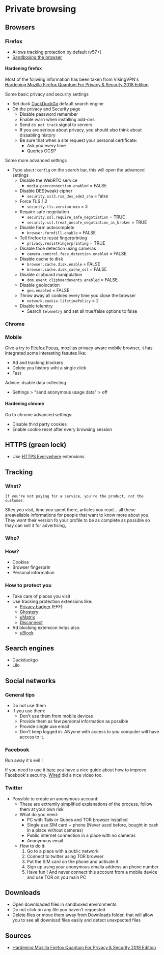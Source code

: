 # Private browsing

## Browsers

### Firefox

- Allows tracking protection by default (v57+)
- [Sandboxing the browser](http://www.morbo.org/2017/11/linux-sandboxing-improvements-in.html)

#### Hardening firefox

Most of the follwing information has been taken from VikingVPN's [Hardening Mozilla Firefox Quantum For Privacy & Security 2018 Edition](https://vikingvpn.com/cybersecurity-wiki/browser-security/guide-hardening-mozilla-firefox-for-privacy-and-security)

Some basic privacy and security settings

- Set duck [DuckDuckGo](https://duckduckgo.com/) default search engine
- On the privacy and Security page
  - Disable password remember
  - Enable warn when installing add-ons
  - Send `do not track` signal to servers
  - If you are serious about privacy, you should also think about dissabling history
  - Be sure that when a site request your personal certificate:
    - Ask you every time
    - Queries OCSP

Some more advanced settings

- Type `about:config` on the search bar, this will open the advanced settings
  - Disable the WebRTC service
    - `media.peerconnection.enabled` = FALSE
  - Disable DES(weak) cipher
    - `security.ssl3.rsa_des_ede3_sha` = false
  - Force TLS 1.2
    - `security.tls.version.min` = 3
  - Require safe negotiation
    - `security.ssl.require_safe_negotiation` = TRUE
    - `security.ssl.treat_unsafe_negotiation_as_broken` = TRUE
  - Disable form autocomplete
    - `browser.formfill.enable` = FALSE
  - Tell firefox to resist fingerprinting
    - `privacy.resistFingerprinting` = TRUE
  - Disable face detection using cameras
    - `camera.control.face_detection.enabled` = FALSE
  - Disable cache to disk
    - `browser.cache.disk.enable` = FALSE
    - `browser.cache.disk_cache_ssl` = FALSE
  - Disable clipboard manipulation
    - `dom.event.clipboardevents.enabled` = FALSE
  - Disable geolocation
    - `geo.enabled` = FALSE
  - Throw away all cookies every time you close the browser
    - `network.cookie.lifetimePolicy` = 2
  - Disable telemtry
    - Search `telemetry` and set all true/false options to false

### Chrome

### Mobile

Give a try to [Firefox Focus](https://www.mozilla.org/en-US/firefox/mobile/), mozillas privacy aware mobile browser, it has integrated  some interesting feautes like:

- Ad and tracking blockers
- Delete  you history wiht a single click
- Fast

Advice: dsable data collecting

- Settings > "send anonymous usage data" > off

#### Hardening chrome

Go to chrome advanced settings:

- Disable third party cookies
- Enable cookie reset after every browsing session

## HTTPS (green lock)

- Use [HTTPS Everywhere](https://www.eff.org/HTTPS-EVERYWHERE) extensions

## Tracking

### What?

```(plain-text)
If you're not paying for a service, you're the product, not the customer.
```

SItes you visit, time you spent there, articles you read... all these areavailable informations for people that want to know more about you.
They want their version fo your profile to be as complete as possible so thay can sell it for advertising, 

### Who?

### How?

- Cookies
- Browser fingerprin
- Personal information

### How to protect you

- Take care of places you visit
- Use tracking protection extensions like:
  - [Privacy badger](https://www.eff.org/privacybadger) (EFF)
  - [Ghostery](www.ghostery.com)
  - [uMatrix](https://addons.mozilla.org/en-US/firefox/addon/umatrix/)
  - [Disconnect](https://addons.mozilla.org/en-US/firefox/addon/disconnect/)
- Ad blocking extension helps also:
  - [uBlock](https://addons.mozilla.org/en-US/firefox/addon/ublock-origin/)

## Search engines

- Duckduckgo
- Lilo

## Social networks

### General tips

- Do not use them
- If you use them:
  - Don't use them from mobile devices
  - Provide them as few personal information as possible
  - Provide single use email
  - Don't keep logged in. ANyone with access to you computer will have access to it.

### Facebook

Run away it's evil !

If you need to use it [here](https://www.techlicious.com/tip/complete-guide-to-facebook-privacy-settings/) you have a nice guide about how to improve Facebook's security. [Wired](https://www.wired.com/video/facebook-security/) did a nice video too.

### Twitter

- Possible to create an anonymous account:
  - These are extremlly simplified explanations of the process, follow them at your own risk
  - What do you need:
    - PC with Tails or Qubes and TOR browser installed
    - Single use SIM card + phone (Never used before, bought in cash in a place without cameras)
    - Public internet connection in a place with no cameras
    - Anonymous email
  - How to do it:
    1. Go to a place with a public network
    1. Connect to twitter using TOR browser
    1. Put the SIM card on the phone and activate it
    1. Sign up using your anonymous emaila address an phone number
    1. Have fun ! And never connect this account from a mobile device and use TOR on you main PC

## Downloads

- Open downloaded files in sandboxed environments
- Do not click on any file you haven't requested
- Delete files or move them away from Downloads folder, that will allow you to see all download files easily and detect unexpected files

## Sources

- [Hardening Mozilla Firefox Quantum For Privacy & Security 2018 Edition](https://vikingvpn.com/cybersecurity-wiki/browser-security/guide-hardening-mozilla-firefox-for-privacy-and-security)
